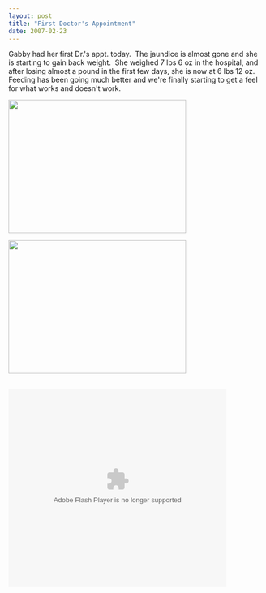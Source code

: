 ```yaml
---
layout: post
title: "First Doctor's Appointment"
date: 2007-02-23
---
```


<p>Gabby had her first Dr.'s appt. today.  The jaundice is almost gone and she is starting to gain back weight.  She weighed 7 lbs 6 oz in the hospital, and after losing almost a pound in the first few days, she is now at 6 lbs 12 oz.  Feeding has been going much better and we're finally starting to get a feel for what works and doesn't work.  </p> <p><img height="263" src="http://www.thepaladinos.com/Portals/thepaladinos/P1000273Sepia (Custom).jpg" width="350" alt=""/></p> <p><img height="263" src="http://www.thepaladinos.com/Portals/thepaladinos/P1000264 (Custom).JPG" width="350" alt=""/></p><br /><embed width="430" height="389" type="application/x-shockwave-flash" wmode="transparent" src="http://s170.photobucket.com/player.swf?file=http://vid170.photobucket.com/albums/u252/mjpalad/74600134.flv"></embed>
